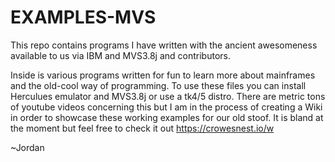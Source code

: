 # EXAMPLES-MVS
This repo contains programs I have written with the ancient awesomeness available to us via IBM and MVS3.8j and contributors.

Inside is various programs written for fun to learn more about mainframes and the old-cool way of programming.
To use these files you can install Herculues emulator and MVS3.8j or use a tk4/5 distro. There are metric tons of youtube videos concerning this but I am in the process of creating a Wiki in order to showcase these working examples for our old stoof. It is bland at the moment but feel free to check it out https://crowesnest.io/w

~Jordan
